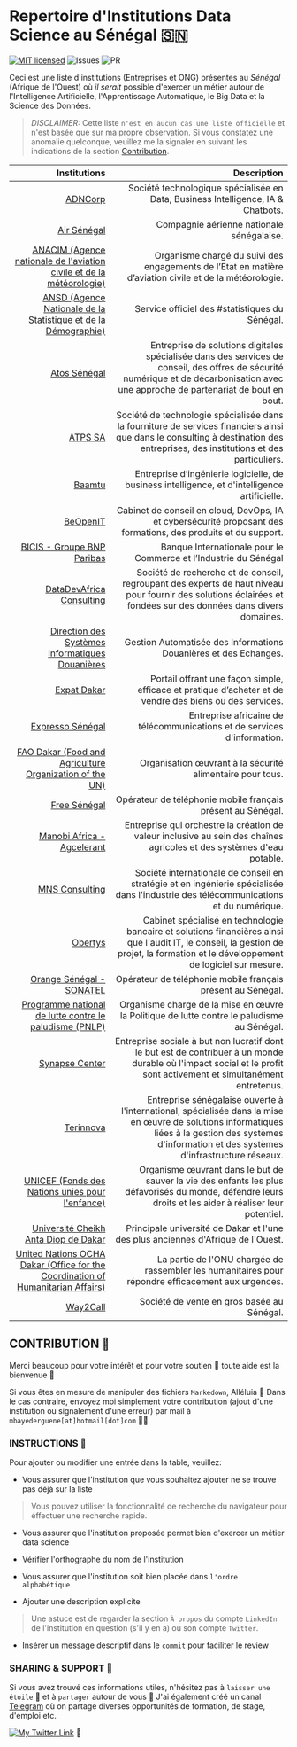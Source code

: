 # Repertoire d'Institutions Data Science au Sénégal 🇸🇳

[![MIT licensed](https://img.shields.io/badge/license-MIT-blue.svg)](./LICENSE)
![Issues](https://img.shields.io/github/issues/DerXter/Repertoire-d-institutions-data-science-au-S-n-gal)
![PR](https://img.shields.io/github/issues-pr/DerXter/Repertoire-d-institutions-data-science-au-S-n-gal)

Ceci est une liste d'institutions (Entreprises et ONG) présentes au *Sénégal* (Afrique de l'Ouest) où *il serait* possible d'exercer un métier autour de l'Intelligence Artificielle, l'Apprentissage Automatique, le Big Data et la Science des Données.
> *DISCLAIMER:* Cette liste `n'est en aucun cas une liste officielle` et n'est basée que sur ma propre observation. Si vous constatez une anomalie quelconque, veuillez me la signaler en suivant les indications de la section [Contribution](#contribution).

| Institutions | Description |
| ------:| -----------:|
| [ADNCorp](https://www.adncorp.com/)   | Société technologique spécialisée en Data, Business Intelligence, IA & Chatbots.
| [Air Sénégal](https://flyairsenegal.com/en/home/)   | Compagnie aérienne nationale sénégalaise.
| [ANACIM (Agence nationale de l'aviation civile et de la météorologie)](http://www.anacim.sn/)   | Organisme chargé du suivi des engagements de l’Etat en matière d’aviation civile et de la météorologie.
| [ANSD (Agence Nationale de la Statistique et de la Démographie)](http://www.ansd.sn/)   | Service officiel des #statistiques du Sénégal.
| [Atos Sénégal](https://atos.net/fr/)   | Entreprise de solutions digitales spécialisée dans des services de conseil, des offres de sécurité numérique et de décarbonisation avec une approche de partenariat de bout en bout.
| [ATPS SA](https://atps.africa/)   | Société de technologie spécialisée dans la fourniture de services financiers ainsi que dans le consulting à destination des entreprises, des institutions et des particuliers.
| [Baamtu](https://baamtu.com/)   | Entreprise d’ingénierie logicielle, de business intelligence, et d'intelligence artificielle. |
| [BeOpenIT](https://www.beopenit.com/)   | Cabinet de conseil en cloud, DevOps, IA et cybersécurité proposant des formations, des produits et du support.
| [BICIS - Groupe BNP Paribas](https://www.bicis.sn/)   | Banque Internationale pour le Commerce et l’Industrie du Sénégal 
| [DataDevAfrica Consulting](http://datadevafrica.com/)   | Société de recherche et de conseil, regroupant des experts de haut niveau pour fournir des solutions éclairées et fondées sur des données dans divers domaines.
| [Direction des Systèmes Informatiques Douanières](https://www.douanes.sn)   | Gestion Automatisée des Informations Douanières et des Echanges.
| [Expat Dakar](https://www.expat-dakar.com/)   | Portail offrant une façon simple, efficace et pratique d’acheter et de vendre des biens ou des services.
| [Expresso Sénégal](https://www.expressotelecom.sn/)   | Entreprise africaine de télécommunications et de services d'information.
| [FAO Dakar (Food and Agriculture Organization of the UN)](https://www.fao.org/senegal/fr/)   | Organisation œuvrant à la sécurité alimentaire pour tous.
| [Free Sénégal](https://www.free.sn/)   | Opérateur de téléphonie mobile français présent au Sénégal.
| [Manobi Africa - Agcelerant](https://www.manobi.com/)   | Entreprise qui orchestre la création de valeur inclusive au sein des chaînes agricoles et des systèmes d'eau potable.
| [MNS Consulting](https://mns-consulting.com/)   | Société internationale de conseil en stratégie et en ingénierie spécialisée dans l'industrie des télécommunications et du numérique.
| [Obertys](http://obertys.com/)   | Cabinet spécialisé en technologie bancaire et solutions financières ainsi que l'audit IT, le conseil, la gestion de projet, la formation et le développement de logiciel sur mesure.
| [Orange Sénégal - SONATEL](https://sonatel.sn/)   | Opérateur de téléphonie mobile français présent au Sénégal.
| [Programme national de lutte contre le paludisme (PNLP)](https://pnlp.sn/)   | Organisme charge de la mise en œuvre la Politique de lutte contre le paludisme au Sénégal.
| [Synapse Center](https://synapsecenter.org/)   | Entreprise sociale à but non lucratif dont le but est de contribuer à un monde durable où l'impact social et le profit sont activement et simultanément entretenus.
| [Terinnova](https://terinnova.com/)   | Entreprise sénégalaise ouverte à l'international, spécialisée dans la mise en œuvre de solutions informatiques liées à la gestion des systèmes d'information et des systèmes d'infrastructure réseaux.
| [UNICEF (Fonds des Nations unies pour l'enfance)](https://www.unicef.org/)   | Organisme œuvrant dans le but de sauver la vie des enfants les plus défavorisés du monde, défendre leurs droits et les aider à réaliser leur potentiel.
| [Université Cheikh Anta Diop de Dakar](https://www.ucad.sn/)   | Principale université de Dakar et l'une des plus anciennes d'Afrique de l'Ouest.
| [United Nations OCHA Dakar (Office for the Coordination of Humanitarian Affairs)](https://www.unocha.org/west-and-central-africa-rowca/about-ocha-rowca)   | La partie de l'ONU chargée de rassembler les humanitaires pour répondre efficacement aux urgences.
| [Way2Call](https://way2call.sn/)   | Société de vente en gros basée au Sénégal.

## CONTRIBUTION 🤝️

Merci beaucoup pour votre intérêt et pour votre soutien 🙂️ toute aide est la bienvenue 🤗️  

Si vous êtes en mesure de manipuler des fichiers `Markedown`, Alléluia 🕺️ Dans le cas contraire, envoyez moi simplement votre contribution (ajout d'une institution ou signalement d'une erreur) par mail à `mbayederguene[at]hotmail[dot]com` 👨‍💻️

### INSTRUCTIONS 📜️

Pour ajouter ou modifier une entrée dans la table, veuillez:

* Vous assurer que l'institution que vous souhaitez ajouter ne se trouve pas déjà sur la liste
> Vous pouvez utiliser la fonctionnalité de recherche du navigateur pour éffectuer une recherche rapide.

* Vous assurer que l'institution proposée permet bien d'exercer un métier data science

* Vérifier l'orthographe du nom de l'institution

* Vous assurer que l'institution soit bien placée dans `l'ordre alphabétique`

* Ajouter une description explicite
> Une astuce est de regarder la section `À propos` du compte `LinkedIn` de l'institution en question (s'il y en a) ou son compte `Twitter`.

* Insérer un message descriptif dans le `commit` pour faciliter le review

### SHARING & SUPPORT 💪️
Si vous avez trouvé ces informations utiles, n'hésitez pas à `laisser une étoile` 🌟️ et à `partager` autour de vous 🎁️
J'ai également créé un canal [Telegram](https://t.me/galsenitinfo) où on partage diverses opportunités de formation, de stage, d'emploi etc.

[![My Twitter Link](https://img.shields.io/twitter/follow/derguene?style=social)](https://twitter.com/derguene)  🙌️
